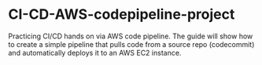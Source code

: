 # CI-CD-AWS-codepipeline-project
Practicing CI/CD hands on via AWS code pipeline. The guide will show how to create a simple pipeline that pulls code from a source repo (codecommit) and automatically deploys it to an AWS EC2 instance.

